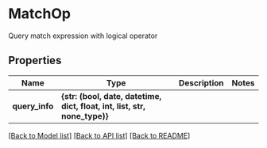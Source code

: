 # MatchOp

Query match expression with logical operator
## Properties
Name | Type | Description | Notes
------------ | ------------- | ------------- | -------------
**query_info** | **{str: (bool, date, datetime, dict, float, int, list, str, none_type)}** |  | 


[[Back to Model list]](../README.md#documentation-for-models) [[Back to API list]](../README.md#documentation-for-api-endpoints) [[Back to README]](../README.md)


